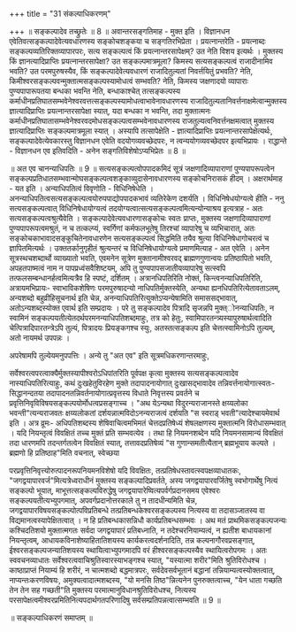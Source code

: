 +++
title = "31 संकल्पाधिकरणम्"

+++
॥ सङ्कल्पादेव तच्छ्रुतेः ॥ 8 ॥ अवान्तरसङ्गतिमाह - मुक्त इति । विज्ञानधन एवेतिवत्सङ्कल्पादेवेत्यवधारणस्य सङ्कोचशङ्कया च सङ्गतिरभिप्रेता । प्रयत्नान्तरेति - प्रयत्नाब्दः सङ्कल्पव्यतिरिक्तव्यापारपरः, सत्य सङ्कल्पत्वं किं प्रयत्नान्तरसापेक्षम्? उत नेति विशय इत्यर्थः । मुक्तस्य किं ज्ञानत्यादिप्राप्तिः प्रयत्नान्तरसापेक्षा? उत सङ्कल्पमात्रमूला? किमस्य सत्यसङ्कल्पत्वं राजादीनामिव भवति? उत परमपुरुषस्यैव, किं सङ्कल्पादेवेत्यवधारणं राजादितुल्यतां निवर्त्तयितुं प्रभवति? नेति, किमीश्वरसङ्कल्पवन्मुक्तात्मसङ्कल्पस्यामोधत्वं सम्भवति? नेति, किमस्य जक्षणादयो व्यापाराः पुण्यपापारूपतया बन्धका भवन्ति नेति, बन्धाकाश्चेत् तत्सङ्कल्पस्य कर्माधीनप्रतिघातसम्भवेनेश्वरवत्तत्सङ्कल्पस्यामोधत्वाभावेनावधारणस्य राजादितुल्यतानिवर्त्तनाक्षमेत्वान्मुक्तस्य ज्ञात्यादिप्राप्तिः प्रयत्नान्तरसापेक्षा स्यात्, यदा बन्धका न भवन्ति, तदा मुक्तात्मनः कर्माधीनप्रतिघातासम्भवेनेश्वरवदमोधसङ्कल्पत्वसम्भवेनावधारणस्य राजतुल्यत्वनिवर्त्तनक्षमत्वात् मुक्तस्य ज्ञात्यादिप्राप्तिः सङ्कल्पमात्रमूला स्यात् । अस्यापि तत्सापेक्षेति - ज्ञात्यादिप्राप्तिः प्रयत्नान्तरसापेक्षेत्यर्थः, सङ्कल्पादेवेत्येवकारस्तु विज्ञानधन एवेति वदयोगव्यवच्छेदपरः, न त्वन्ययोगव्यवच्छेदपर इत्यभिप्रायः । राद्धान्ते - विज्ञानधन एव इतिवदिति - अनेन सङ्गतिविशेषोऽप्यभिप्रेतः ॥ 8 ॥

॥ अत एव चानन्याधिपतिः ॥ 9 ॥ सत्यसङ्कल्पत्वोपपादकमिदं सूत्रं जक्षणादिव्यापाराणां पुण्यपापरूपत्वेन सङ्कल्पप्रतिधातसम्भवान्मोघसङ्कल्पत्वशङ्काव्युदासेनावधारणस्य सङ्कोचनिरासकं हीदम् । अक्षरार्थमाह - यत इति । अन्याधिपतित्वं विवृणोति - विधिनिषेधेति । अनन्याधिपतित्वसत्यसङ्कल्पत्वयोरुपपाद्योपपादकभावं व्यतिरेकेण दशर्यति । विधिनिषेधयोग्यत्वे हीति - ननु सत्यसङ्कल्पत्वात् विधिनिषेधायोग्यत्वं तदयोग्यत्वात्सत्यसङ्कल्पत्वमित्यन्योन्याश्रय इत्यत्राह - अतः सत्यसङ्कल्पत्वश्रुत्यैवेति । सङ्कल्पादेवेत्यवधारणासङ्कोचः स्वतः प्राप्तः, मुक्तस्य जक्षणादिव्यापाराणां पुण्यपापरूपत्वमश्रुतं, न च तत्कल्प्यं, स्वर्गिणां कर्मफलभूतेषु तिरश्चां व्यापारेषु च व्यभिचारात्, अतः सङ्कोचकाभावादसङ्कुचितेनावधारणेन सत्यसङ्कल्पत्वं सिद्धमिति तयैव श्रुत्या विधिनिषेधागोचरत्वं च ज्ञापितमित्यर्थः । उक्ततर्कानुगृहीतं श्रुत्यन्तरं च विधिनिषेधायोग्यत्वे प्रमाणमित्याह - अत एवेति । अनेन सूत्रस्थचशब्दार्थो व्याख्यातो भवति, एवमनेन सूत्रेण मुक्तानामीश्वरवद् ब्राह्मणगुणान्वयः प्रतिष्ठापितो भवति, अपहतपाष्मत्वं नाम न पापप्रध्वंसवैशिष्टयम्, अपि तु पुण्यपापसजातीयव्यापारेषु सत्स्वपि तत्फलसम्बन्धानर्हत्वमित्यत्रैव हि स्पष्टं, दर्शितम् । अत्रानधिपतिरिति नोक्तं, किन्त्वनन्याधिपतिरिति, अत्रायमभिप्रायः- स्वाभाविकशेषिणः परमपुरुषादन्यो नाधिपतिर्मुक्तस्येति, अन्यथा ह्यनधिपतिरित्येतावताऽलम्, अन्यशब्दो बहुव्रीहिसूचनार्थ इति चेन्न, अनन्याधिपतिरित्युक्तेऽप्यन्येषामिति समाससद्भावात्, अतोऽन्यशब्दस्योक्त एवार्थ इति सम्प्रदायः । परे तु सङ्कल्पादेव पित्रादि सृजन्नपि मुक्त्ोनन्याधिपतिः, न स्वामिनं सङ्कल्पयतीत्येतदर्थपरमनन्याधिपतिशब्दमाहुः, तत्र को हेतुः, स्वामिपारतन्त्र्यस्यापुरुषार्थत्वादिति चेत्पित्रादिपारतन्त्रेऽपि तुल्यं, पित्रादयः प्रियङ्कगश्च स्युः, अतस्तत्सङ्कल्प इति चेत्तत्स्वामिनोऽपि तुल्यम्, अतो नायमर्थ उपपन्नः ।

अपरेषामपि तुल्येयमनुपपत्तिः । अन्ये तु "अत एव" इति सूत्रमधिकरणान्तरमाहुः,

सर्वेश्वरत्वपरत्वाक्यैर्मुक्तस्यापीश्वरोऽधिपांतरिति पूर्वपक्ष कृत्वा मुक्तस्य सत्यसङ्कल्पत्वादेव नास्याधिपतिरित्याहुः, कथं दुःखहेतुविरहेण मुक्ते तदापादनायोगात् दुःखासद्भावादेव तन्निवर्त्तनायोगात्स्वतः- सिद्धानन्दतया तदापादनतन्निवर्तनायोगात्प्रवृत्तस्य विधाते निवृत्तस्य प्रवर्तने च प्रवृत्तिनिवृविविषयसङ्कल्पयोर्मोधत्वप्रसङ्गाच्च । "अथ येऽन्यथा विदुरन्यराजानस्ते क्षय्यलोका भवन्ती"त्यन्यराजवतः क्षय्यलोकतां दर्शयन्नात्मविदोऽनन्यराजत्वं दर्शयति "स स्वराड् भवती"त्यादेश्चायमेवार्थ इति । अत्र व्रूमः- अधिपतिशब्दस्य शेषिवाचित्वमभिमतं चेत्तदप्रतिषेध्यं शेषलक्षणस्य मुक्तात्मनि विरोधासम्भवात् । यदि नियन्तृत्वं विवक्षितं तच्च मुक्तं प्रति सम्भवत्येव । तथा हि नियमनशब्देन यदि नियमनसामान्यं विवक्षितं तदा धारणमपि तदन्तर्गतत्वेन विवक्षितं स्यात्, तत्तावदप्रतिषेव्यं "स गुणान्समतीत्यैतान् ब्रह्मभूयाय कल्पते । ब्रह्मणो हि प्रतिष्ठाह"मिति वचनात्, स्वेच्छया

परप्रवृत्तिनिवृत्त्योरुत्पादनरूपनियमनविशेषो यदि विवक्षितः, तत्प्रतिषेधस्तावत्स्वपक्षव्याधातकः, "जगद्वयापारवर्ज"मित्यत्रेध्वराधीनं मुक्तस्य सङ्कल्पादिप्रवर्तते, अस्य जगद्वयापारवर्जितेषु स्वभोगार्थेषु नित्यं सङ्कल्पो भूयात्, माभूत्तत्सङ्कल्पविरुद्धेषु जगद्वयापारेष्वित्यपर्वर्गप्रदानसमय एवेश्वरः सङ्कल्पयतीत्यभ्युपगमात्, अपवर्गप्रदानोत्तरकाले तु न तादधीन्यमिति चेन्न, जगद्वयापारविषयसङ्कल्पोत्पविप्रतिबन्धे तत्प्रतिबन्धकेश्वरसङ्कल्पस्य नित्यस्य वा तदासञ्जातस्य वा विद्यमानत्वस्यापेक्षितत्वात् । न हि प्रतिबन्धकासन्निधौ कार्यप्रतिबन्धसम्भवः । अथ मतं प्राथमिकसङ्कल्पजन्यः कश्चिदतिशयो मुक्तात्मगतः सर्वदा जगद्वयापारं प्रतिबध्नाति, न तदेश्चरनियाम्यत्वं, न ह्यतीश बाधायकानां नियन्तृत्वम्, आधायकविनाशेष्याहितातिशयस्य कार्यकरत्वदर्शनादिति, तन्न कल्पनागौरवप्रसङ्गात्, ईश्वरसङ्कल्पजन्यातिशयस्य स्थायित्वाभ्युपगमादपि वरं हीश्वरसङ्कल्पस्यैव स्थायित्वरोपगमः । अतः स्ववचनव्याधातः सर्वेश्वरत्ववाचिश्रुतिस्वारस्याभङ्गश्च स्यात्, "यस्यात्मा शरीर"मिति श्रुतिविरोधश्च । काष्ठाप्राप्तं नियाम्यं हि शरीरं, न चात्मशब्दो बद्धमात्रपरः, सर्वदेवसर्वभूतानं बद्धानां तन्नियाम्यत्वस्योक्तत्वात्, नाप्यन्तःकरणविषयः, अमुक्यत्वादात्मशब्दस्य, "यो मनसि तिष्ठ"न्नित्यनेन पुनरुक्तत्वाच्च, "येन धाता गच्छति तेन तेन सह गच्छती"ति मुक्तस्य परमात्मानुविधानश्रुतिविरोधश्च, नित्यस्य परसापेक्षत्वमीश्वरप्रमितिनित्यपदार्थगतपरिणादिषु सर्वसम्प्रतिपन्नत्वात्सम्भवति ॥ 9 ॥

॥ सङ्कल्पाधिकरणं समाप्तम् ॥

